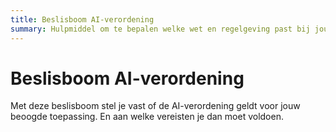 ```yaml
---
title: Beslisboom AI-verordening
summary: Hulpmiddel om te bepalen welke wet en regelgeving past bij jouw type AI a.d.h.v. de AI Verordering
---
```

# Beslisboom AI-verordening
Met deze beslisboom stel je vast of de AI-verordening geldt voor jouw beoogde toepassing. En aan welke vereisten je dan moet voldoen.

<div id="app">
<script src="https://github.com/MinBZK/ai-act-decisiontree/releases/download/1.1.6/index.js"></script>
</div>
